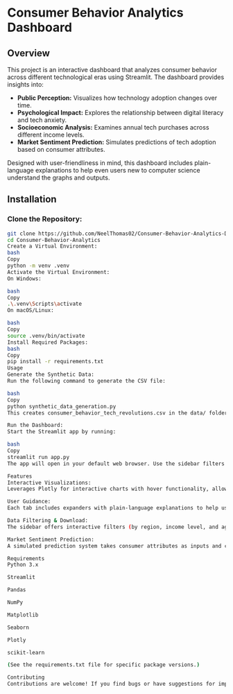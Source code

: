 # Consumer Behavior Analytics Dashboard

## Overview

This project is an interactive dashboard that analyzes consumer behavior across different technological eras using Streamlit. The dashboard provides insights into:

- **Public Perception:** Visualizes how technology adoption changes over time.
- **Psychological Impact:** Explores the relationship between digital literacy and tech anxiety.
- **Socioeconomic Analysis:** Examines annual tech purchases across different income levels.
- **Market Sentiment Prediction:** Simulates predictions of tech adoption based on consumer attributes.

Designed with user-friendliness in mind, this dashboard includes plain-language explanations to help even users new to computer science understand the graphs and outputs.

## Installation

### Clone the Repository:
```bash
git clone https://github.com/NeelThomas02/Consumer-Behavior-Analytics-Dashboard
cd Consumer-Behavior-Analytics
Create a Virtual Environment:
bash
Copy
python -m venv .venv
Activate the Virtual Environment:
On Windows:

bash
Copy
.\.venv\Scripts\activate
On macOS/Linux:

bash
Copy
source .venv/bin/activate
Install Required Packages:
bash
Copy
pip install -r requirements.txt
Usage
Generate the Synthetic Data:
Run the following command to generate the CSV file:

bash
Copy
python synthetic_data_generation.py
This creates consumer_behavior_tech_revolutions.csv in the data/ folder (or in the project root, as specified).

Run the Dashboard:
Start the Streamlit app by running:

bash
Copy
streamlit run app.py
The app will open in your default web browser. Use the sidebar filters to refine the data and navigate through the various tabs.

Features
Interactive Visualizations:
Leverages Plotly for interactive charts with hover functionality, allowing users to see detailed information.

User Guidance:
Each tab includes expanders with plain-language explanations to help users understand how to read the charts and interpret the data.

Data Filtering & Download:
The sidebar offers interactive filters (by region, income level, and age group) and provides a download button to export the filtered dataset as CSV.

Market Sentiment Prediction:
A simulated prediction system takes consumer attributes as inputs and calculates a simple score to predict tech adoption. This can be replaced with a trained ML model for more accurate predictions.

Requirements
Python 3.x

Streamlit

Pandas

NumPy

Matplotlib

Seaborn

Plotly

scikit-learn

(See the requirements.txt file for specific package versions.)

Contributing
Contributions are welcome! If you find bugs or have suggestions for improvements, please open an issue or submit a pull request.